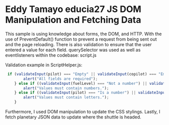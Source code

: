 # Eddy Tamayo educia27 JS DOM Manipulation and Fetching Data


This sample is using knowledge about forms, the DOM, and HTTP. With the use of PreventDefault() function to prevent a request from being sent out and the page reloading. There is also validation to ensure that the user entered a value for each field. querySelector was used as well as eventlisteners
within the codebase: script.js

Validation example in ScriptHelper.js: 
```javascript
 if (validateInput(pilot) === "Empty" || validateInput(copilot) === "Empty" || validateInput(fuelLevel) === "Empty" || validateInput(cargoLevel) === "Empty") {
        alert("All fields are required");
    } else if ((validateInput(fuelLevel) === "Not a number") || validateInput(cargoLevel) === "Not a number") {
        alert("Values must contain numbers.");
    } else if ((validateInput(pilot) === "Is a number") || validateInput(copilot) === "Is a number") {
        alert("Values must contain letters.");    
    }
```

Furthermore, I used DOM manipulation to update the CSS stylings. Lastly, I fetch planetary JSON data to update where the shuttle is headed. 


